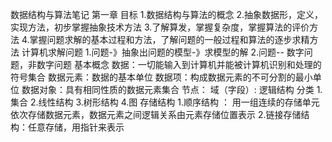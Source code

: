 
数据结构与算法笔记
第一章
	目标 1.数据结构与算法的概念
		 2.抽象数据形，定义，实现方法，初步掌握抽象技术方法
		 3.了解算发，掌握复杂度，掌握算法的评价方法
		 4.掌握问题求解的基本过程和方法，了解问题的一般过程和算法的逐步求精方法
	计算机求解问题
		1.问题-》抽象出问题的模型-》求模型的解
		2.问题-- 数字问题，非数字问题
	基本概念
		数据：一切能输入到计算机并能被计算机识别和处理的符号集合
		数据元素：数据的基本单位
		数据项：构成数据元素的不可分割的最小单位
		数据对象：具有相同性质的数据元素集合
		节点：
		域（字段）:
		逻辑结构
			分类
				1.集合
				2.线性结构
				3.树形结构
				4.图
		存储结构
			1.顺序结构 ： 用一组连续的存储单元依次存储数据元素，数据元素之间逻辑关系由元素存储位置表示
			2.链接存储结构：任意存储，用指针来表示
    
